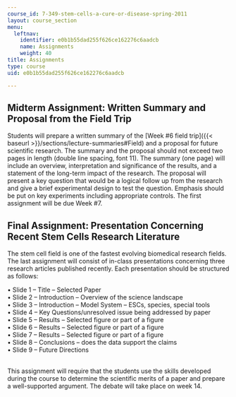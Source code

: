 ```yaml
---
course_id: 7-349-stem-cells-a-cure-or-disease-spring-2011
layout: course_section
menu:
  leftnav:
    identifier: e0b1b55dad255f626ce162276c6aadcb
    name: Assignments
    weight: 40
title: Assignments
type: course
uid: e0b1b55dad255f626ce162276c6aadcb

---
```


Midterm Assignment: Written Summary and Proposal from the Field Trip
--------------------------------------------------------------------

Students will prepare a written summary of the [Week #6 field trip]({{< baseurl >}}/sections/lecture-summaries#Field) and a proposal for future scientific research. The summary and the proposal should not exceed two pages in length (double line spacing, font 11). The summary (one page) will include an overview, interpretation and significance of the results, and a statement of the long-term impact of the research. The proposal will present a key question that would be a logical follow up from the research and give a brief experimental design to test the question. Emphasis should be put on key experiments including appropriate controls. The first assignment will be due Week #7.

Final Assignment: Presentation Concerning Recent Stem Cells Research Literature
-------------------------------------------------------------------------------

The stem cell field is one of the fastest evolving biomedical research fields. The last assignment will consist of in-class presentations concerning three research articles published recently. Each presentation should be structured as follows:

• Slide 1 – Title – Selected Paper  
• Slide 2 – Introduction – Overview of the science landscape  
• Slide 3 – Introduction – Model System – ESCs, species, special tools  
• Slide 4 – Key Questions/unresolved issue being addressed by paper  
• Slide 5 – Results – Selected figure or part of a figure  
• Slide 6 – Results – Selected figure or part of a figure  
• Slide 7 – Results – Selected figure or part of a figure  
• Slide 8 – Conclusions – does the data support the claims  
• Slide 9 – Future Directions  
 

This assignment will require that the students use the skills developed during the course to determine the scientific merits of a paper and prepare a well-supported argument. The debate will take place on week 14.